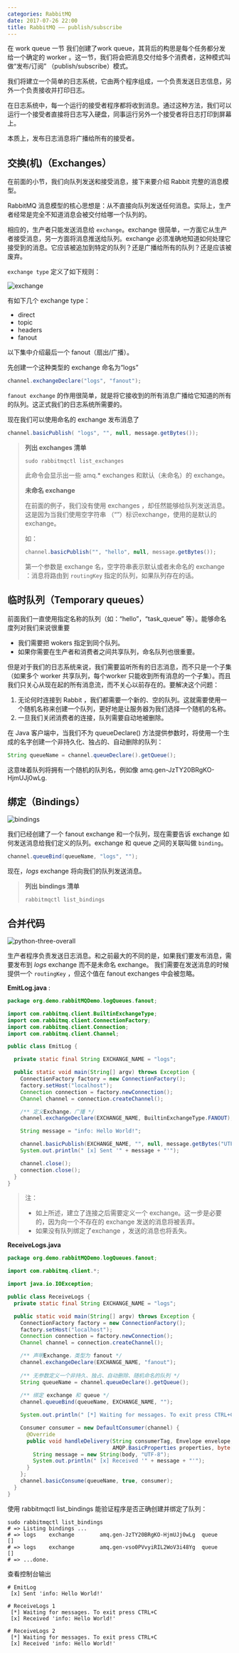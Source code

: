 ```yaml
---
categories: RabbitMQ
date: 2017-07-26 22:00
title: RabbitMQ —— publish/subscribe
---
```




在 work queue 一节 我们创建了work queue，其背后的构思是每个任务都分发给一个确定的 worker 。这一节，我们将会把消息交付给多个消费者，这种模式叫做“发布/订阅” （publish/subscribe）模式。

我们将建立一个简单的日志系统，它由两个程序组成，一个负责发送日志信息，另外一个负责接收并打印日志。

在日志系统中，每一个运行的接受者程序都将收到消息。通过这种方法，我们可以运行一个接受者直接将日志写入硬盘，同事运行另外一个接受者将日志打印到屏幕上。

本质上，发布日志消息将广播给所有的接受者。



## 交换(机)（Exchanges）

在前面的小节，我们向队列发送和接受消息，接下来要介绍 Rabbit 完整的消息模型。

RabbitMQ 消息模型的核心思想是：从不直接向队列发送任何消息。实际上，生产者经常是完全不知道消息会被交付给哪一个队列的。

相应的，生产者只能发送消息给 `exchange`。exchange 很简单，一方面它从生产者接受消息，另一方面将消息推送给队列。exchange 必须准确地知道如何处理它接受到的消息。它应该被追加到特定的队列？还是广播给所有的队列？还是应该被废弃。

`exchange type` 定义了如下规则：

![exchange](./publish-subscribe/exchanges.png)

有如下几个 exchange type：

- direct
- topic
- headers
- fanout



以下集中介绍最后一个 fanout（扇出/广播）。

先创建一个这种类型的 exchange 命名为“logs”

```java
channel.exchangeDeclare("logs", "fanout");
```

`fanout exchange` 的作用很简单，就是将它接收到的所有消息广播给它知道的所有的队列。这正式我们的日志系统所需要的。



现在我们可以使用命名的 exchange 发布消息了

```java
channel.basicPublish( "logs", "", null, message.getBytes());
```



>**列出 exchanges 清单**
>
>```shell
>sudo rabbitmqctl list_exchanges
>```
>
>此命令会显示出一些 amq.* exchanges 和默认（未命名）的 exchange。
>
>**未命名 exchange**
>
>在前面的例子，我们没有使用 exchanges ，却任然能够给队列发送消息。这是因为当我们使用空字符串 （“”）标识exchange，使用的是默认的exchange。
>
>如：
>
>```java
>channel.basicPublish("", "hello", null, message.getBytes());
>```
>
>第一个参数是 exchange 名，空字符串表示默认或者未命名的 exchange ：消息将路由到 `routingKey` 指定的队列，如果队列存在的话。



## 临时队列（Temporary queues）

前面我们一直使用指定名称的队列（如：“hello”，“task_queue” 等）。能够命名度列对我们来说很重要

- 我们需要把 wokers 指定到同个队列。
- 如果你需要在生产者和消费者之间共享队列，命名队列也很重要。

但是对于我们的日志系统来说，我们需要监听所有的日志消息，而不只是一个子集（如果多个 worker 共享队列，每个worker 只能收到所有消息的一个子集）。而且我们只关心从现在起的所有消息流，而不关心以前存在的。要解决这个问题：

1. 无论何时连接到 Rabbit ，我们都需要一个新的、空的队列。这就需要使用一个随机名称来创建一个队列，更好地是让服务器为我们选择一个随机的名称。
2. 一旦我们关闭消费者的连接，队列需要自动地被删除。



在 Java 客户端中，当我们不为 queueDeclare() 方法提供参数时，将使用一个生成的名字创建一个非持久化、独占的、自动删除的队列：

```java
String queueName = channel.queueDeclare().getQueue();
```

这意味着队列将拥有一个随机的队列名，例如像 amq.gen-JzTY20BRgKO-HjmUJj0wLg.



## 绑定（Bindings）

![bindings](./publish-subscribe/bindings.png)

我们已经创建了一个 fanout exchange 和一个队列，现在需要告诉 exchange 如何发送消息给我们定义的队列。exchange 和 queue 之间的关联叫做 `binding`。

```java
channel.queueBind(queueName, "logs", "");
```

现在，*logs* exchange 将向我们的队列发送消息。



> **列出 bindings 清单**
>
> ```shell
> rabbitmqctl list_bindings
> ```



## 合并代码

![python-three-overall](./publish-subscribe/python-three-overall.png)

生产者程序负责发送日志消息。和之前最大的不同的是，如果我们要发布消息，需要发布到 *logs* exchange 而不是未命名 exchange。 我们需要在发送消息的时候提供一个 `routingKey` ，但这个值在  fanout exchanges 中会被忽略。

**EmitLog.java** :

```java
package org.demo.rabbitMQDemo.logQueues.fanout;

import com.rabbitmq.client.BuiltinExchangeType;
import com.rabbitmq.client.ConnectionFactory;
import com.rabbitmq.client.Connection;
import com.rabbitmq.client.Channel;

public class EmitLog {

  private static final String EXCHANGE_NAME = "logs";

  public static void main(String[] argv) throws Exception {
    ConnectionFactory factory = new ConnectionFactory();
    factory.setHost("localhost");
    Connection connection = factory.newConnection();
    Channel channel = connection.createChannel();

    /** 定义Exchange，广播 */
    channel.exchangeDeclare(EXCHANGE_NAME, BuiltinExchangeType.FANOUT);

    String message = "info: Hello World!";

    channel.basicPublish(EXCHANGE_NAME, "", null, message.getBytes("UTF-8"));
    System.out.println(" [x] Sent '" + message + "'");

    channel.close();
    connection.close();
  }
}
```

>  注：
>
>  - 如上所述，建立了连接之后需要定义一个 exchange。这一步是必要的，因为向一个不存在的 exchange  发送的消息将被丢弃。
>  - 如果没有队列绑定了exchange ，发送的消息也将丢失。



**ReceiveLogs.java**

```java
package org.demo.rabbitMQDemo.logQueues.fanout;

import com.rabbitmq.client.*;

import java.io.IOException;

public class ReceiveLogs {
  private static final String EXCHANGE_NAME = "logs";

  public static void main(String[] argv) throws Exception {
    ConnectionFactory factory = new ConnectionFactory();
    factory.setHost("localhost");
    Connection connection = factory.newConnection();
    Channel channel = connection.createChannel();

    /** 声明Exchange，类型为 fanout */
    channel.exchangeDeclare(EXCHANGE_NAME, "fanout");
    
    /** 无参数定义一个非持久、独占、自动删除、随机命名的队列 */
    String queueName = channel.queueDeclare().getQueue();
    
    /** 绑定 exchange 和 queue */
    channel.queueBind(queueName, EXCHANGE_NAME, "");

    System.out.println(" [*] Waiting for messages. To exit press CTRL+C");

    Consumer consumer = new DefaultConsumer(channel) {
      @Override
      public void handleDelivery(String consumerTag, Envelope envelope,
                                 AMQP.BasicProperties properties, byte[] body) throws IOException {
        String message = new String(body, "UTF-8");
        System.out.println(" [x] Received '" + message + "'");
      }
    };
    channel.basicConsume(queueName, true, consumer);
  }
}
```



使用 rabbitmqctl list_bindings 能验证程序是否正确创建并绑定了队列：

```
sudo rabbitmqctl list_bindings
# => Listing bindings ...
# => logs    exchange        amq.gen-JzTY20BRgKO-HjmUJj0wLg  queue           []
# => logs    exchange        amq.gen-vso0PVvyiRIL2WoV3i48Yg  queue           []
# => ...done.
```



查看控制台输出

```shell
# EmitLog
 [x] Sent 'info: Hello World!'
```

```shell
# ReceiveLogs 1
 [*] Waiting for messages. To exit press CTRL+C
 [x] Received 'info: Hello World!'
```

```shell
# ReceiveLogs 2
 [*] Waiting for messages. To exit press CTRL+C
 [x] Received 'info: Hello World!'
```



